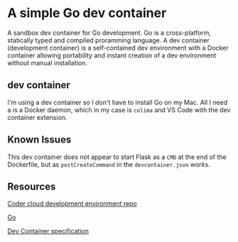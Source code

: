 # A simple Go dev container

A sandbox dev container for Go development. Go is a cross-platform, statically typed and compiled proramming language. A dev container (development container) is a self-contained dev environment with a Docker container allowing portability and instant creation of a dev environment without manual installation.

## dev container

I'm using a dev container so I don't have to install Go on my Mac. All I need a is a Docker daemon, which in my case is `colima` and VS Code with the dev container extension.

## Known Issues

This dev container does not appear to start Flask as a `CMD` at the end of the Dockerfile, but as `postCreateCommand` in the `devcontainer.json` works.

## Resources

[Coder cloud development environment repo](https://github.com/coder/coder)

[Go](https://go.dev/)

[Dev Container specification](https://containers.dev/implementors/spec/)